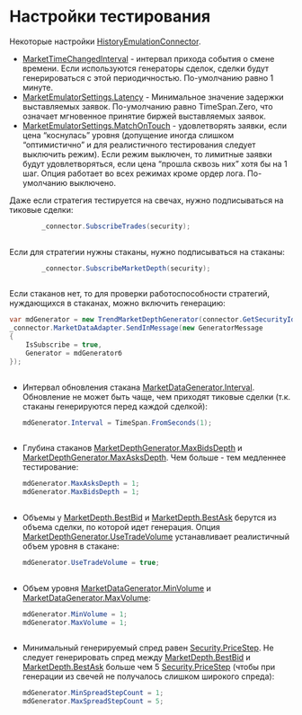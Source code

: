 # Настройки тестирования

Некоторые настройки [HistoryEmulationConnector](xref:StockSharp.Algo.Testing.HistoryEmulationConnector).

- [MarketTimeChangedInterval](xref:StockSharp.Algo.Testing.HistoryEmulationConnector.MarketTimeChangedInterval) \- интервал прихода события о смене времени. Если используются генераторы сделок, сделки будут генерироваться с этой периодичностью. По\-умолчанию равно 1 минуте.
- [MarketEmulatorSettings.Latency](xref:StockSharp.Algo.Testing.MarketEmulatorSettings.Latency) \- Минимальное значение задержки выставляемых заявок. По\-умолчанию равно TimeSpan.Zero, что означает мгновенное принятие биржей выставляемых заявок. 
- [MarketEmulatorSettings.MatchOnTouch](xref:StockSharp.Algo.Testing.MarketEmulatorSettings.MatchOnTouch) \- удовлетворять заявки, если цена “коснулась” уровня (допущение иногда слишком “оптимистично” и для реалистичного тестирования следует выключить режим). Если режим выключен, то лимитные заявки будут удовлетворяться, если цена “прошла сквозь них” хотя бы на 1 шаг. Опция работает во всех режимах кроме ордер лога. По\-умолчанию выключено.

Даже если стратегия тестируется на свечах, нужно подписываться на тиковые сделки:

```cs
		_connector.SubscribeTrades(security);
		
```

Если для стратегии нужны стаканы, нужно подписываться на стаканы:

```cs
		_connector.SubscribeMarketDepth(security);
		
```

Если стаканов нет, то для проверки работоспособности стратегий, нуждающихся в стаканах, можно включить генерацию:

```cs
var mdGenerator = new TrendMarketDepthGenerator(connector.GetSecurityId(security));
_connector.MarketDataAdapter.SendInMessage(new GeneratorMessage
{
    IsSubscribe = true,
    Generator = mdGeneratorб
});
		
```

- Интервал обновления стакана [MarketDataGenerator.Interval](xref:StockSharp.Algo.Testing.MarketDataGenerator.Interval). Обновление не может быть чаще, чем приходят тиковые сделки (т.к. стаканы генерируются перед каждой сделкой):

  ```cs
  mdGenerator.Interval = TimeSpan.FromSeconds(1);
  				
  ```
- Глубина стаканов [MarketDepthGenerator.MaxBidsDepth](xref:StockSharp.Algo.Testing.MarketDepthGenerator.MaxBidsDepth) и [MarketDepthGenerator.MaxAsksDepth](xref:StockSharp.Algo.Testing.MarketDepthGenerator.MaxAsksDepth). Чем больше \- тем медленнее тестирование:

  ```cs
  mdGenerator.MaxAsksDepth = 1; 
  mdGenerator.MaxBidsDepth = 1;
  				
  ```
- Объемы у [MarketDepth.BestBid](xref:StockSharp.BusinessEntities.MarketDepth.BestBid) и [MarketDepth.BestAsk](xref:StockSharp.BusinessEntities.MarketDepth.BestAsk) берутся из объема сделки, по которой идет генерация. Опция [MarketDepthGenerator.UseTradeVolume](xref:StockSharp.Algo.Testing.MarketDepthGenerator.UseTradeVolume) устанавливает реалистичный объем уровня в стакане:

  ```cs
  mdGenerator.UseTradeVolume = true;
  				
  ```
- Объем уровня [MarketDataGenerator.MinVolume](xref:StockSharp.Algo.Testing.MarketDataGenerator.MinVolume) и [MarketDataGenerator.MaxVolume](xref:StockSharp.Algo.Testing.MarketDataGenerator.MaxVolume):

  ```cs
  mdGenerator.MinVolume = 1;
  mdGenerator.MaxVolume = 1;
  				
  ```
- Минимальный генерируемый спред равен [Security.PriceStep](xref:StockSharp.BusinessEntities.Security.PriceStep). Не следует генерировать спред между [MarketDepth.BestBid](xref:StockSharp.BusinessEntities.MarketDepth.BestBid) и [MarketDepth.BestAsk](xref:StockSharp.BusinessEntities.MarketDepth.BestAsk) больше чем 5 [Security.PriceStep](xref:StockSharp.BusinessEntities.Security.PriceStep) (чтобы при генерации из свечей не получалось слишком широкого спреда):

  ```cs
  mdGenerator.MinSpreadStepCount = 1;
  mdGenerator.MaxSpreadStepCount = 5;
  				
  ```
